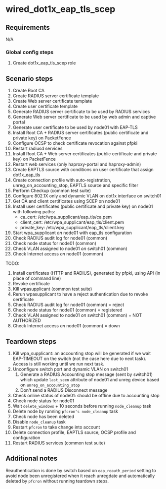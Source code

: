 # wired_dot1x_eap_tls_scep

## Requirements
N/A

### Global config steps
1. Create dot1x_eap_tls_scep role

## Scenario steps
1. Create Root CA
1. Create RADIUS server certificate template
1. Create Web server certificate template
1. Create user certificate template
1. Generate RADIUS server certificate to be used by RADIUS services
1. Generate Web server certificate to be used by web admin and captive portal
1. Generate user certificate to be used by node01 with EAP-TLS
1. Install Root CA + RADIUS server certificates (public certificate and
   private key) on PacketFence
1. Configure OCSP to check certificate revocation against pfpki
1. Restart radiusd services
1. Install Root CA + Web server certificates (public certificate and private key) on PacketFence
1. Restart web services (only haproxy-portal and haproxy-admin)
1. Create EAPTLS source with conditions on user certificate that assign
   dot1x_eap_tls
1. Create connection profile with auto-registration, unreg_on_accounting_stop,
   EAPTLS source and specific filter
1. Perform Checkup (common test suite)
1. Configure 802.1X only and dynamic VLAN on dot1x interface on
   switch01
1. Get CA and client certificates using SCEP on node01
1. Install user certificates (public certificate and private key) on node01
   with following paths:
   - ca_cert: /etc/wpa_supplicant/eap_tls/ca.pem
   - client_cert: /etc/wpa_supplicant/eap_tls/client.pem
   - private_key: /etc/wpa_supplicant/eap_tls/client.key
1. Start wpa_supplicant *on* node01 with eap_tls configuration
1. Check RADIUS audit log for node01 (common)
1. Check node status for node01 (common)
1. Check VLAN assigned to node01 *on* switch01 (common)
1. Check Internet access *on* node01 (common)

TODO:
1. Install certificates (HTTP and RADIUS), generated by pfpki, using API (in
   place of command line)
1. Revoke certificate
1. Kill wpasupplicant (common test suite)
1. Rerun wpasupplicant to have a reject authentication due to revoke certificate
1. Check RADIUS audit log for node01 (common) = reject
1. Check node status for node01 (common) = registered
1. Check VLAN assigned to node01 *on* switch01 (common) = NOT AUTHORIZED
1. Check Internet access *on* node01 (common) = down

## Teardown steps
1. Kill wpa_supplicant: an accounting stop will be generated if we wait
   EAP-TIMEOUT on the switch (not the case here due to next task). Access is
   still working until we run next task.
1. Unconfigure switch port and dynamic VLAN on switch01
   1. Generate a RADIUS Accounting stop message (sent by switch01) which update
      `last_seen` attribute of node01 and unreg device based on
      `unreg_on_accounting_stop`
   1. Don't send a RADIUS Disconnect message
1. Check online status of node01: should be offline due to accounting stop
1. Check node status for node01
1. Wait `delete_windows` + 10 seconds before running `node_cleanup` task
1. Delete node by running `pfcron's node_cleanup` task
1. Check node has been deleted
1. Disable `node_cleanup` task
1. Restart `pfcron` to take change into account
1. Delete connection profile, EAPTLS source, OCSP profile and configuration
1. Restart RADIUS services (common test suite)

## Additional notes

Reauthentication is done by switch based on `eap_reauth_period` setting to
avoid node been unregistered when it reach unregdate and automatically deleted
by `pfcron` without running teardown steps.
